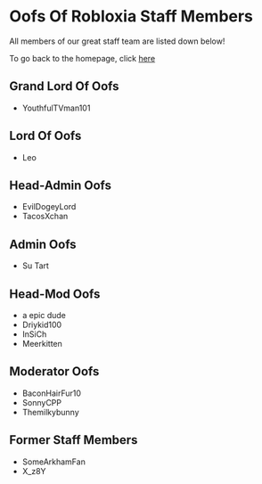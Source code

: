 <h1>Oofs Of Robloxia Staff Members</h1>
<p>All members of our great staff team are listed down below!</p>
To go back to the homepage, click <a href="https://youthfultvman101.github.io/Home/">here</a>

<h2>Grand Lord Of Oofs</h2>

<ul>
  <li>YouthfulTVman101</li>
</ul>

<h2>Lord Of Oofs</h2>

<ul>
  <li>Leo</li>
</ul>

<h2>Head-Admin Oofs</h2>

<ul>
  <li>EvilDogeyLord</li>
  <li>TacosXchan</li>
</ul>

<h2>Admin Oofs</h2>

<ul>
  <li>Su Tart</li>
</ul>

<h2>Head-Mod Oofs</h2>

<ul>
  <li>a epic dude</li>
  <li>Driykid100</li>
  <li>InSiCh</li>
  <li>Meerkitten</li>
</ul>

<h2>Moderator Oofs</h2>

<ul>
  <li>BaconHairFur10</li>
  <li>SonnyCPP</li>
  <li>Themilkybunny</li>
</ul>

<h2>Former Staff Members</h2>

<ul>
  <li>SomeArkhamFan</li>
  <li>X_z8Y</li>
</ul>
